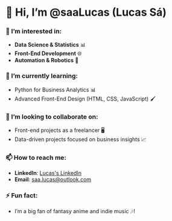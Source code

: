 # 👋 Hi, I’m @saaLucas (Lucas Sá)

### 👀 I’m interested in:
- **Data Science & Statistics** 📊
- **Front-End Development** 🌐
- **Automation & Robotics** 🤖

### 🌱 I’m currently learning:
- Python for Business Analytics 📊
- Advanced Front-End Design (HTML, CSS, JavaScript) 🖌

### 💞️ I’m looking to collaborate on:
- Front-end projects as a freelancer 🖥️
- Data-driven projects focused on business insights 📈

### 📫 How to reach me:
- **LinkedIn**: [Lucas's LinkedIn](https://linkedin.com/in/saalucas7)
- **Email**: saa.lucas@outlook.com

### ⚡ Fun fact:
- I’m a big fan of fantasy anime and indie music 🎶!
